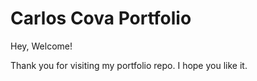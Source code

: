 # **Carlos Cova Portfolio**

Hey, Welcome!

Thank you for visiting my portfolio repo. I hope you like it.
